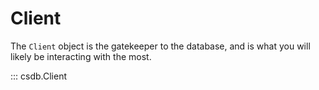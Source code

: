 # Client

The `Client` object is the gatekeeper to the database, and is what you will likely be interacting with the most.

::: csdb.Client